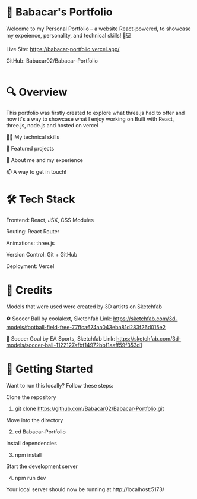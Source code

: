 # 🚀 Babacar's Portfolio

Welcome to my Personal Portfolio – a website React-powered, to showcase my expeience, personality, and technical skills! 🎨💻

Live Site: https://babacar-portfolio.vercel.app/

GitHub: Babacar02/Babacar-Portfolio</br><br>






# 🔍 Overview
This portfolio was firstly created to explore what three.js had to offer and now it's a way to showcase what I enjoy working on
Built with React, three.js, node.js and hosted on vercel 

👨‍💻 My technical skills

🌟 Featured projects

🧠 About me and my experience

📫 A way to get in touch!



# 🛠️ Tech Stack
Frontend: React, JSX, CSS Modules

Routing: React Router

Animations: three.js

Version Control: Git + GitHub

Deployment: Vercel 

# 🌟 Credits
 Models that were used were created by 3D artists on Sketchfab

⚽ Soccer Ball by coolalext, Sketchfab Link: https://sketchfab.com/3d-models/football-field-free-77ffca674aa043eba81d283f26d015e2

🥅 Soccer Goal by EA Sports, Sketchfab Link: https://sketchfab.com/3d-models/soccer-ball-1122127afbf14972bbf1aaff59f353d1

# 🚀 Getting Started
Want to run this locally? Follow these steps:

Clone the repository
1) git clone https://github.com/Babacar02/Babacar-Portfolio.git

Move into the directory

2) cd Babacar-Portfolio

Install dependencies

3) npm install

Start the development server

4) npm run dev

Your local server should now be running at http://localhost:5173/


